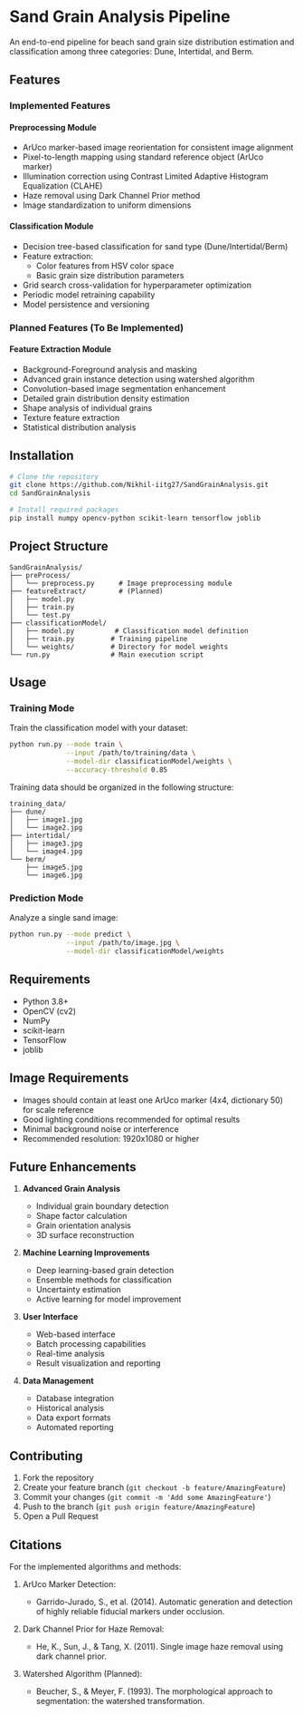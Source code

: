 # Sand Grain Analysis Pipeline

An end-to-end pipeline for beach sand grain size distribution estimation and classification among three categories: Dune, Intertidal, and Berm.

## Features

### Implemented Features

#### Preprocessing Module

- ArUco marker-based image reorientation for consistent image alignment
- Pixel-to-length mapping using standard reference object (ArUco marker)
- Illumination correction using Contrast Limited Adaptive Histogram Equalization (CLAHE)
- Haze removal using Dark Channel Prior method
- Image standardization to uniform dimensions

#### Classification Module

- Decision tree-based classification for sand type (Dune/Intertidal/Berm)
- Feature extraction:
  - Color features from HSV color space
  - Basic grain size distribution parameters
- Grid search cross-validation for hyperparameter optimization
- Periodic model retraining capability
- Model persistence and versioning

### Planned Features (To Be Implemented)

#### Feature Extraction Module

- Background-Foreground analysis and masking
- Advanced grain instance detection using watershed algorithm
- Convolution-based image segmentation enhancement
- Detailed grain distribution density estimation
- Shape analysis of individual grains
- Texture feature extraction
- Statistical distribution analysis

## Installation

```bash
# Clone the repository
git clone https://github.com/Nikhil-iitg27/SandGrainAnalysis.git
cd SandGrainAnalysis

# Install required packages
pip install numpy opencv-python scikit-learn tensorflow joblib
```

## Project Structure

```
SandGrainAnalysis/
├── preProcess/
│   └── preprocess.py      # Image preprocessing module
├── featureExtract/        # (Planned)
│   ├── model.py
│   ├── train.py
│   └── test.py
├── classificationModel/
│   ├── model.py          # Classification model definition
│   ├── train.py         # Training pipeline
│   └── weights/         # Directory for model weights
└── run.py               # Main execution script
```

## Usage

### Training Mode

Train the classification model with your dataset:

```bash
python run.py --mode train \
              --input /path/to/training/data \
              --model-dir classificationModel/weights \
              --accuracy-threshold 0.85
```

Training data should be organized in the following structure:

```
training_data/
├── dune/
│   ├── image1.jpg
│   └── image2.jpg
├── intertidal/
│   ├── image3.jpg
│   └── image4.jpg
└── berm/
    ├── image5.jpg
    └── image6.jpg
```

### Prediction Mode

Analyze a single sand image:

```bash
python run.py --mode predict \
              --input /path/to/image.jpg \
              --model-dir classificationModel/weights
```

## Requirements

- Python 3.8+
- OpenCV (cv2)
- NumPy
- scikit-learn
- TensorFlow
- joblib

## Image Requirements

- Images should contain at least one ArUco marker (4x4, dictionary 50) for scale reference
- Good lighting conditions recommended for optimal results
- Minimal background noise or interference
- Recommended resolution: 1920x1080 or higher

## Future Enhancements

1. **Advanced Grain Analysis**

   - Individual grain boundary detection
   - Shape factor calculation
   - Grain orientation analysis
   - 3D surface reconstruction

2. **Machine Learning Improvements**

   - Deep learning-based grain detection
   - Ensemble methods for classification
   - Uncertainty estimation
   - Active learning for model improvement

3. **User Interface**

   - Web-based interface
   - Batch processing capabilities
   - Real-time analysis
   - Result visualization and reporting

4. **Data Management**
   - Database integration
   - Historical analysis
   - Data export formats
   - Automated reporting

## Contributing

1. Fork the repository
2. Create your feature branch (`git checkout -b feature/AmazingFeature`)
3. Commit your changes (`git commit -m 'Add some AmazingFeature'`)
4. Push to the branch (`git push origin feature/AmazingFeature`)
5. Open a Pull Request

## Citations

For the implemented algorithms and methods:

1. ArUco Marker Detection:

   - Garrido-Jurado, S., et al. (2014). Automatic generation and detection of highly reliable fiducial markers under occlusion.

2. Dark Channel Prior for Haze Removal:

   - He, K., Sun, J., & Tang, X. (2011). Single image haze removal using dark channel prior.

3. Watershed Algorithm (Planned):
   - Beucher, S., & Meyer, F. (1993). The morphological approach to segmentation: the watershed transformation.
